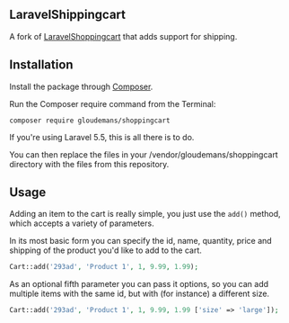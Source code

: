 ## LaravelShippingcart

A fork of [LaravelShoppingcart]() that adds support for shipping.

## Installation

Install the package through [Composer](http://getcomposer.org/). 

Run the Composer require command from the Terminal:

    composer require gloudemans/shoppingcart
    
If you're using Laravel 5.5, this is all there is to do. 

You can then replace the files in your /vendor/gloudemans/shoppingcart directory with the files from this repository.

## Usage

Adding an item to the cart is really simple, you just use the `add()` method, which accepts a variety of parameters.

In its most basic form you can specify the id, name, quantity, price and shipping of the product you'd like to add to the cart.

```php
Cart::add('293ad', 'Product 1', 1, 9.99, 1.99);
```

As an optional fifth parameter you can pass it options, so you can add multiple items with the same id, but with (for instance) a different size.

```php
Cart::add('293ad', 'Product 1', 1, 9.99, 1.99 ['size' => 'large']);
```
